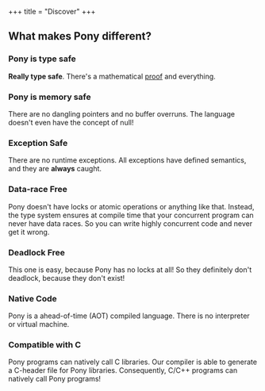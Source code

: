 +++
title = "Discover"
+++

## What makes Pony different?

### Pony is type safe

**Really type safe**. There's a mathematical [proof](/media/papers/fast-cheap.pdf) and everything.

### Pony is memory safe

There are no dangling
pointers and no buffer overruns. The language doesn't even have the concept of null!

### Exception Safe

There are no runtime exceptions. All exceptions have defined semantics, and they are **always** caught.

### Data-race Free

Pony doesn't have locks or atomic operations or anything like that. Instead, the type system ensures at compile time that your concurrent program can never have data races. So you can write highly concurrent code and never get it wrong.

### Deadlock Free

This one is easy, because Pony has no locks at all! So they definitely don't deadlock, because they don't exist!

### Native Code

Pony is a ahead-of-time (AOT) compiled language. There is no interpreter or virtual machine.

### Compatible with C

Pony programs can natively call C libraries. Our compiler is able to generate a C-header file for Pony libraries. Consequently, C/C++ programs can natively call Pony programs!
